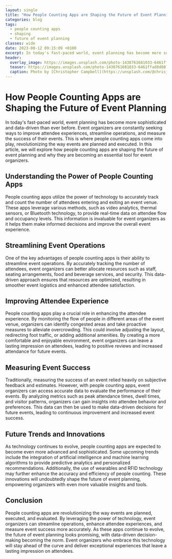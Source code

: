 ```yaml
---
layout: single
title: "How People Counting Apps are Shaping the Future of Event Planning"
categories: blog
tags:
  - people counting apps
  - shaping
  - future of event planning
classes: wide
date: 2023-08-12 09:15:09 +0100
excerpt: In today's fast-paced world, event planning has become more sophisticated and data-driven than ever before.
header:
  overlay_image: https://images.unsplash.com/photo-1438761681033-6461ffad8d80?crop=entropy&cs=tinysrgb&fit=max&fm=jpg&ixid=M3w0Nzk0ODB8MHwxfHNlYXJjaHwyfHxwZW9wbGUlMjBjb3VudGluZyUyMGFwcHMlMkMlMjBzaGFwaW5nJTJDJTIwZnV0dXJlJTIwb2YlMjBldmVudCUyMHBsYW5uaW5nfGVufDB8MHx8fDE2OTE4MjgxMDl8MA&ixlib=rb-4.0.3&q=80&w=1080
  teaser: https://images.unsplash.com/photo-1438761681033-6461ffad8d80?crop=entropy&cs=tinysrgb&fit=max&fm=jpg&ixid=M3w0Nzk0ODB8MHwxfHNlYXJjaHwyfHxwZW9wbGUlMjBjb3VudGluZyUyMGFwcHMlMkMlMjBzaGFwaW5nJTJDJTIwZnV0dXJlJTIwb2YlMjBldmVudCUyMHBsYW5uaW5nfGVufDB8MHx8fDE2OTE4MjgxMDl8MA&ixlib=rb-4.0.3&q=80&w=400
  caption: Photo by [Christopher Campbell](https://unsplash.com/@chrisjoelcampbell?utm_source=peoplecounter&utm_medium=referral) on [Unsplash](https://unsplash.com/?utm_source=peoplecounter&utm_medium=referral)
---
```


# How People Counting Apps are Shaping the Future of Event Planning

In today's fast-paced world, event planning has become more sophisticated and data-driven than ever before. Event organizers are constantly seeking ways to improve attendee experiences, streamline operations, and measure the success of their events. This is where people counting apps come into play, revolutionizing the way events are planned and executed. In this article, we will explore how people counting apps are shaping the future of event planning and why they are becoming an essential tool for event organizers.

## Understanding the Power of People Counting Apps

People counting apps utilize the power of technology to accurately track and count the number of attendees entering and exiting an event venue. These apps leverage various methods, such as video analytics, thermal sensors, or Bluetooth technology, to provide real-time data on attendee flow and occupancy levels. This information is invaluable for event organizers as it helps them make informed decisions and improve the overall event experience.

## Streamlining Event Operations

One of the key advantages of people counting apps is their ability to streamline event operations. By accurately tracking the number of attendees, event organizers can better allocate resources such as staff, seating arrangements, food and beverage services, and security. This data-driven approach ensures that resources are optimized, resulting in smoother event logistics and enhanced attendee satisfaction.

## Improving Attendee Experience

People counting apps play a crucial role in enhancing the attendee experience. By monitoring the flow of people in different areas of the event venue, organizers can identify congested areas and take proactive measures to alleviate overcrowding. This could involve adjusting the layout, redirecting foot traffic, or adding additional amenities. By creating a more comfortable and enjoyable environment, event organizers can leave a lasting impression on attendees, leading to positive reviews and increased attendance for future events.

## Measuring Event Success

Traditionally, measuring the success of an event relied heavily on subjective feedback and estimates. However, with people counting apps, event organizers can access accurate data to evaluate the performance of their events. By analyzing metrics such as peak attendance times, dwell times, and visitor patterns, organizers can gain insights into attendee behavior and preferences. This data can then be used to make data-driven decisions for future events, leading to continuous improvement and increased event success.

## Future Trends and Innovations

As technology continues to evolve, people counting apps are expected to become even more advanced and sophisticated. Some upcoming trends include the integration of artificial intelligence and machine learning algorithms to provide predictive analytics and personalized recommendations. Additionally, the use of wearables and RFID technology may further enhance the accuracy and efficiency of people counting. These innovations will undoubtedly shape the future of event planning, empowering organizers with even more valuable insights and tools.

## Conclusion

People counting apps are revolutionizing the way events are planned, executed, and evaluated. By leveraging the power of technology, event organizers can streamline operations, enhance attendee experiences, and measure event success more accurately. As these apps continue to evolve, the future of event planning looks promising, with data-driven decision-making becoming the norm. Event organizers who embrace this technology will stay ahead of the curve and deliver exceptional experiences that leave a lasting impression on attendees.